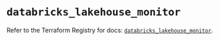 # `databricks_lakehouse_monitor`

Refer to the Terraform Registry for docs: [`databricks_lakehouse_monitor`](https://registry.terraform.io/providers/databricks/databricks/1.89.0/docs/resources/lakehouse_monitor).
